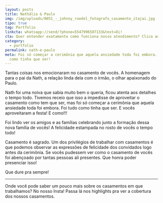 ```yaml
---
layout: posts
title: Nathália & Paulo
img: /img/uploads/0051_-_johnny_roedel_fotografo_casamento_itajai.jpg
tipo: true
tag: Portfolio
linkcta: whatsapp://send/?phone=5547996587133&text=Oi!
cta: Quer entender exatamente como funciona nosso atendimento? Clica aqui!
category:
  - portfolio
permalink: nath-e-paulo
meta: Foi só começar a cerimônia que aquela ansiedade toda foi embora. Foi tudo
  como tinha que ser!
---
```

Tantas coisas nos emocionaram no casamento de vocês. A homenagem para o pai da Nath, a relação linda dela com o irmão, o olhar apaixonado do Paulo.

Nath foi uma noiva que sabia muito bem o queria, ficou atenta aos detalhes o tempo todo. Tivemos receio que isso a impedisse de aproveitar o casamento como tem que ser, mas foi só começar a cerimônia que aquela ansiedade toda foi embora. Foi tudo como tinha que ser. E vocês aproveitaram a festa! E como!!!

Foi lindo ver os amigos e as famílias celebrando junto a formação dessa nova família de vocês! A felicidade estampada no rosto de vocês o tempo todo!

Casamento é sagrado. Um dos privilégios de trabalhar com casamentos é que podemos observar as expressões de felicidade dos convidados logo antes da cerimônia. Se vocês pudessem ver como o casamento de vocês foi abençoado por tantas pessoas ali presentes. Que honra poder presenciar isso!

Que dure pra sempre!

- - -

Onde você pode saber um pouco mais sobre os casamentos em que trabalhamos? No nosso Insta! Passa lá nos highlights pra ver a cobertura dos nossos casamentos.